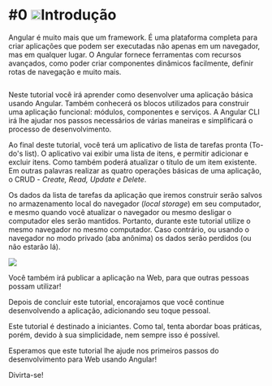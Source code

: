 # \#0 <g-emoji class="g-emoji" alias="dancer" fallback-src="https://github.githubassets.com/images/icons/emoji/unicode/1f483.png"><img class="emoji" alt="dancer" height="20" width="20" src="https://github.githubassets.com/images/icons/emoji/unicode/1f483.png"></g-emoji>Introdução

Angular é muito mais que um framework. É uma plataforma completa para criar aplicações que podem ser executadas não apenas em um navegador, mas em qualquer lugar. O Angular fornece ferramentas com recursos avançados, como poder criar componentes dinâmicos facilmente, definir rotas de navegação e muito mais.

<a target="_blank" rel="noopener noreferrer" href="/ng-girls/todo-list-tutorial/blob/master/.gitbook/assets/todo-app-final%20%281%29.gif"><img src="/ng-girls/todo-list-tutorial/raw/master/.gitbook/assets/todo-app-final%20%281%29.gif" alt="" style="max-width:100%;"></a>

Neste tutorial você irá aprender como desenvolver uma aplicação básica usando Angular. Também conhecerá os blocos utilizados para construir uma aplicação funcional: módulos, componentes e serviços. A Angular CLI irá lhe ajudar nos passos necessários de várias maneiras e simplificará o processo de desenvolvimento.

Ao final deste tutorial, você terá um aplicativo de lista de tarefas pronta (To-do's list). O aplicativo vai exibir uma lista de itens, e permitir adicionar e excluir itens. Como também poderá atualizar o título de um item existente. Em outras palavras realizar as quatro operações básicas de uma aplicação, o CRUD - *Create, Read, Update e Delete*. 

Os dados da lista de tarefas da aplicação que iremos construir serão salvos no armazenamento local do navegador (*local storage*) em seu computador, e mesmo quando você atualizar o navegador ou mesmo desligar o computador eles serão mantidos. Portanto, durante este tutorial utilize o mesmo navegador no mesmo computador. Caso contrário, ou usando o navegador no modo privado (aba anônima) os dados serão perdidos (ou não estarão lá).

![](.gitbook/assets/todo-app-final%20%281%29.gif)

Você também irá publicar a aplicação na Web, para que outras pessoas possam utilizar!

Depois de concluir este tutorial, encorajamos que você continue desenvolvendo a aplicação, adicionando seu toque pessoal.

Este tutorial é destinado a iniciantes. Como tal, tenta abordar boas práticas, porém, devido à sua simplicidade, nem sempre isso é possível.

Esperamos que este tutorial lhe ajude nos primeiros passos do desenvolvimento para Web usando Angular!

Divirta-se!

